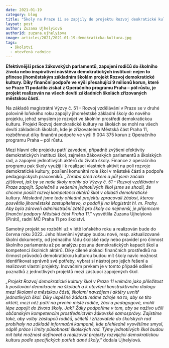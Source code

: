 ```yaml
---
date: 2021-01-19
category: blog
title: "Školy na Praze 11 se zapjily do projektu Rozvoj deokratické kultury"
layout: post
author: Zuzana Ujhelyiová
authorId: zuzana.ujhelyiova
image: articles/2021/2021-01-19-demokraticka-kultura.jpg
tags: 
  - školství
  - otevřená radnice
---
```


**Efektivnější práce žákovských parlamentů, zapojení rodičů do školního života nebo inspirativní návštěva demokratických institucí: nejen to přinese jihoměstským základním školám projekt Rozvoj demokratické kultury. Díky finanční podpoře ve výši přesahující 9 milionů korun, které se Praze 11 podařilo získat z Operačního programu Praha – pól růstu, je projekt realizován na všech devíti základních školách zřizovaných městskou částí.**


Na základě magistrátní Výzvy č. 51 - Rozvoj vzdělávání v Praze se v druhé polovině loňského roku zapojily jihoměstské základní školy do nového projektu, jehož smyslem je rozvíjet ve školním prostředí demokratickou kulturu. Projekt Rozvoj demokratické kultury na školách se mohl na všech devíti základních školách, kde je zřizovatelem Městská část Praha 11, rozběhnout díky finanční podpoře ve výši 9 004 375 korun z Operačního programu Praha – pól růstu. 


Mezi hlavní cíle projektu patří zavedení, případně zvýšení efektivity demokratických institucí škol, zejména žákovských parlamentů a školských rad, a zapojení jednotlivých aktérů do života školy. Finance z operačního programu pak školy využijí i k realizaci vlastních aktivit na poli rozvoje demokratické kultury, posílení komunitní role škol v městské části a podpoře pedagogických pracovníků. *„Zhruba před rokem a půl jsem začala zjišťovat, jak by se naše školy mohly do Výzvy č. 51 - Rozvoj vzdělávání v Praze zapojit. Společně s vedením jednotlivých škol jsme se shodli, že chceme posílit rozvoj kompetencí aktérů škol v oblasti demokratické kultury. Následně jsme tedy ohledně projektu zpracovali žádost, kterou posvětilo jihoměstské zastupitelstvo, a podali ji na Magistrát hl. m. Prahy. Aby byla zároveň administrační zátěž pro školy co nejmenší, je příjemcem finanční podpory Městská část Praha 11,”* vysvětlila Zuzana Ujhelyiová (Piráti), radní MČ Praha 11 pro školství.


Samotný projekt se rozběhl už v létě loňského roku a realizován bude do června roku 2022. Jeho hlavními výstupy budou nové, resp. aktualizované školní dokumenty, od jednacího řádu školské rady nebo pravidel pro činnost školního parlamentu až po analýzu posunu demokratických kapacit škol a kompetencí školních aktérů. Díky cílené alokaci finančních prostředků na činnost průvodců demokratickou kulturou budou mít školy navíc možnost identifikovat správně své potřeby, vybrat si nástroj pro jejich řešení 
a realizovat vlastní projekty. Inovačním prvkem je v tomto případě sdílení poznatků z jednotlivých projektů mezi zástupci zapojených škol.


*„Projekt Rozvoj demokratické kultury škol v Praze 11 vnímám jako příležitost k posilování demokracie na školách a k otevření konstruktivního dialogu mezi školami a městskou částí, školami navzájem i aktéry uvnitř jednotlivých škol. Díky úspěšné žádosti máme zdroje na to, aby se tito aktéři, mezi něž patří na prvním místě rodiče, žáci a pedagogové, mohli lépe zapojit do života školy. Jak? Žáky podpoříme v tom, aby se naživo učili občanským kompetencím prostřednictvím žákovské samosprávy. Zajistíme také, aby volby zástupců rodičů, učitelů i zřizovatele do školských rad probíhaly na základě informační kampaně, kde přehledně vysvětlíme smysl, náplň práce i limity působnosti školských rad. Týmy jednotlivých škol budou mít také možnost definovat a realizovat projekty rozvíjející demokratickou kulturu podle specifických potřeb dané školy,”* dodala Ujhelyiová.
